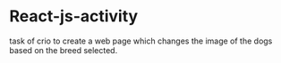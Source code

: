 # React-js-activity
task of crio to create a web page which changes the image of the dogs based on the breed selected.
